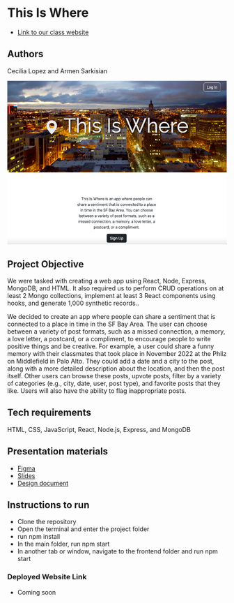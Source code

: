 # This Is Where

- [Link to our class website](https://johnguerra.co/classes/webDevelopment_fall_2022/)

## Authors
Cecilia Lopez and Armen Sarkisian

![Screenshot of homepage](/website-screenshot.png)

## Project Objective
We were tasked with creating a web app using React, Node, Express, MongoDB, and HTML. It also required us to perform CRUD operations on at least 2 Mongo collections, implement at least 3 React components using hooks, and generate 1,000 synthetic records..

We decided to create an app where people can share a sentiment that is connected to a place in time in the SF Bay Area. The user can choose between a variety of post formats, such as a missed connection, a memory, a love letter, a postcard, or a compliment, to encourage people to write positive things and be creative. For example, a user could share a funny memory with their classmates that took place in November 2022 at the Philz on Middlefield in Palo Alto. They could add a date and a city to the post, along with a more detailed description about the location, and then the post itself. Other users can browse these posts, upvote posts, filter by a variety of categories (e.g., city, date, user, post type), and favorite posts that they like. Users will also have the ability to flag inappropriate posts.

## Tech requirements
HTML, CSS, JavaScript, React, Node.js, Express, and MongoDB

## Presentation materials
- [Figma](https://www.figma.com/file/OHjx2GGy9EndvLDzlG7cHR/This-Is-Where?node-id=0%3A1&t=Pdy1c59f07eGguRN-1)
- [Slides](https://docs.google.com/document/d/11GxXK1zScE64_QWL6XZSFd0i5UL_BFe4B4dVAdSydp0/edit?usp=sharing)
- [Design document](https://docs.google.com/document/d/11GxXK1zScE64_QWL6XZSFd0i5UL_BFe4B4dVAdSydp0/edit?usp=sharing)

## Instructions to run
* Clone the repository
* Open the terminal and enter the project folder
* run npm install
* In the main folder, run npm start
* In another tab or window, navigate to the frontend folder and run npm start

### Deployed Website Link
* Coming soon
